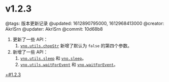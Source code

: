 # v1.2.3

@tags: 版本更新记录
@updated: 1612890795000, 1612968413000
@creator: AkrISrn
@updater: AkrISrn
@commit: 10d68b8

1. 更新了一些 API：
    1. [`vno.utils.chopStr`](/zh/api/utils.md "#h2-7") 新增了默认为 `false` 的第四个参数。
1. 新增了一些 API：
    1. [`vno.utils.sleep`](/zh/api/utils.md "#h2-8") 和 [`vno.sleep`](/zh/api/vno.md "#h2-15")。
    1. [`vno.utils.waitForEvent`](/zh/api/utils.md "#h2-15") 和 [`vno.waitForEvent`](/zh/api/vno.md "#h2-17")。

[+#1.2.3](/zh/releases/download.md)
